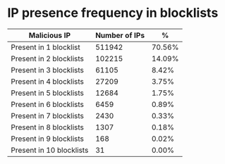 # IP presence frequency in blocklists
| Malicious IP | Number of IPs | % |
|----|----|----|
| Present in 1 blocklist | 511942 | 70.56% |
| Present in 2 blocklists | 102215 | 14.09% |
| Present in 3 blocklists | 61105 | 8.42% |
| Present in 4 blocklists | 27209 | 3.75% |
| Present in 5 blocklists | 12684 | 1.75% |
| Present in 6 blocklists | 6459 | 0.89% |
| Present in 7 blocklists | 2430 | 0.33% |
| Present in 8 blocklists | 1307 | 0.18% |
| Present in 9 blocklists | 168 | 0.02% |
| Present in 10 blocklists | 31 | 0.00% |
